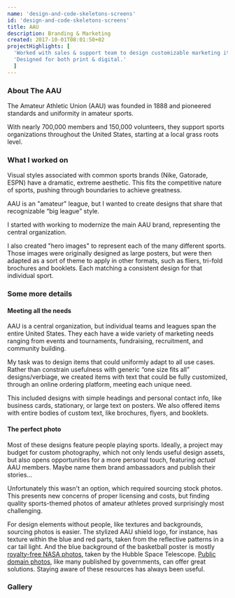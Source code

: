 ```yaml
---
name: 'design-and-code-skeletons-screens'
id: 'design-and-code-skeletons-screens'
title: AAU
description: Branding & Marketing
created: 2017-10-01T08:01:50+02
projectHighlights: [
  'Worked with sales & support team to design customizable marketing items.',
  'Designed for both print & digital.'
  ]
---
```


### About The AAU
The Amateur Athletic Union (AAU) was founded in 1888 and pioneered standards and uniformity in amateur sports.

With nearly 700,000 members and 150,000 volunteers, they support sports organizations throughout the United States, starting at a local grass roots level.

### What I worked on
Visual styles associated with common sports brands (Nike, Gatorade, ESPN) have a dramatic, extreme aesthetic. This fits the competitive nature of sports, pushing through boundaries to achieve greatness.

<photoswipe-gallery :singleImage="true">
  <photoswipe-image
    imageURL="projects/aau/aau-moodboard.jpg"
    :classes="''"
    :caption="'Moodboard to draw style inspiration from'" />
</photoswipe-gallery>

AAU is an "amateur" league, but I wanted to create designs that share that recognizable “big league” style.

I started with working to modernize the main AAU brand, representing the central organization.

<photoswipe-gallery :singleImage="true">
  <photoswipe-image
    imageURL="projects/aau/aau-logo-progression.jpg"
    :classes="'large'"
    :caption="'Progression of creating a stylized version of the AAU “shield” logo'" />
</photoswipe-gallery>

I also created "hero images" to represent each of the many different sports. Those images were originally designed as large posters, but were then adapted as a sort of theme to apply in other formats, such as fliers, tri-fold brochures and booklets. Each matching a consistent design for that individual sport.

<photoswipe-gallery :gallery="true">
  <photoswipe-image
    imageURL="projects/aau/aau-poster-aquatics-print.jpg"
    :classes="''"
    :caption="'Poster for the AAU Aquatics division'" />
    <photoswipe-image
    imageURL="projects/aau/aau-aquatics-booklet.jpg"
    :classes="''"
    :caption="'AAU Aquatics division rule booklets'" />
    <photoswipe-image
    imageURL="projects/aau/aau-aquatics-brochure.jpg"
    :classes="'medium'"
    :caption="'AAU Aquatics tri-fold brochures'" />
</photoswipe-gallery>

### Some more details

#### Meeting all the needs
AAU is a central organization, but individual teams and leagues span the entire United States. They each have a wide variety of marketing needs ranging from events and tournaments, fundraising, recruitment, and community building.

My task was to design items that could uniformly adapt to all use cases. Rather than constrain usefulness with generic “one size fits all” designs/verbiage, we created items with text that could be fully customized, through an online ordering platform, meeting each unique need.

This included designs with simple headings and personal contact info, like business cards, stationary, or large text on posters. We also offered items with entire bodies of custom text, like brochures, flyers, and booklets.

#### The perfect photo
Most of these designs feature people playing sports. Ideally, a project may budget for custom photography, which not only lends useful design assets, but also opens opportunities for a more personal touch, featuring *actual* AAU members. Maybe name them brand ambassadors and publish their stories...

Unfortunately this wasn't an option, which required sourcing stock photos. This presents new concerns of proper licensing and costs, but finding quality sports-themed photos of amateur athletes proved surprisingly most challenging.

For design elements without people, like textures and backgrounds, sourcing photos is easier. The stylized AAU shield logo, for instance, has texture within the blue and red parts, taken from the reflective patterns in a car tail light. And the blue background of the basketball poster is mostly [royalty-free NASA photos](https://images.nasa.gov/), taken by the Hubble Space Telescope. [Public domain photos](https://en.wikipedia.org/wiki/Wikipedia:Public_domain_image_resources), like many published by governments, can offer great solutions. Staying aware of these resources has always been useful.

### Gallery
<photoswipe-gallery :gallery="true" :fullWidth="true">
  <photoswipe-image
    imageURL="projects/aau/aau-booklets.jpg"
    :classes="'square'"
    :caption="'Assortment of some booklets'" />
  <photoswipe-image
    imageURL="projects/aau/aau-stationary.jpg"
    :classes="'small'"
    :caption="'AAU branded stationary including business cards, envelopes and letterhead'" />
    <photoswipe-image
    imageURL="projects/aau/aau-tri-folds.jpg"
    :classes="'square'"
    :caption="'Assortment of some tri-fold brochures'" />
    <photoswipe-image
    imageURL="projects/aau/aau-poster-aquatics.jpg"
    :classes="'medium'"
    :caption="'Poster designed for the AAU Aquatics division'" />
    <photoswipe-image
    imageURL="projects/aau/aau-poster-aquatics-assets.jpg"
    :classes="'img-align-left'"
    :caption="''" />
    <photoswipe-image
    imageURL="projects/aau/aau-webportal.jpg"
    :classes="'small'"
    :caption="'Landing page for online ordering portal'" />
    <photoswipe-image
    imageURL="projects/aau/aau-emailblast.jpg"
    :classes="'small'"
    :caption="'Design of email marketing blasts'" />
    <photoswipe-image
    imageURL="projects/aau/aau-poster-shield-print.jpg"
    :classes="''"
    :caption="'AAU Shield poster printing'" />
    <photoswipe-image
    imageURL="projects/aau/aau-poster-shield.jpg"
    :classes="'medium'"
    :caption="'AAU Shield poster design'" />
    <photoswipe-image
    imageURL="projects/aau/aau-poster-shield-assets.jpg"
    :classes="'img-align-left'"
    :caption="'Some of the stock photo assets used to create the AAU Shield poster'" />
    <photoswipe-image
    imageURL="projects/aau/aau-poster-basketball.jpg"
    :classes="'medium'"
    :caption="'AAU Basketball poster design'" />
    <photoswipe-image
    imageURL="projects/aau/aau-poster-basketball-assets.jpg"
    :classes="'tall img-align-left'"
    :caption="'Some of the stock photo assets used to create the AAU Basketball poster'" />
    <photoswipe-image
    imageURL="projects/aau/aau-poster-basketball-closeup.jpg"
    :classes="''"
    :caption="'A closeup look at compositing the AAU Shield logo onto the contours of the jersey'" />
</photoswipe-gallery>
